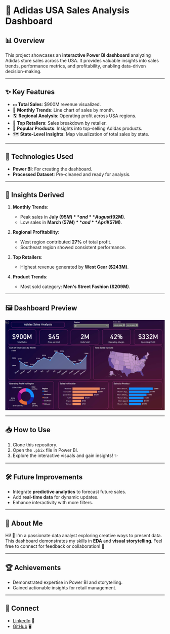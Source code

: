 # 🎯 Adidas USA Sales Analysis Dashboard

## 📊 Overview
This project showcases an **interactive Power BI dashboard** analyzing Adidas store sales across the USA. It provides valuable insights into sales trends, performance metrics, and profitability, enabling data-driven decision-making.

---

## ✨ Key Features
- 💵 **Total Sales**: $900M revenue visualized.
- 📅 **Monthly Trends**: Line chart of sales by month.
- 🌎 **Regional Analysis**: Operating profit across USA regions.
- 🛒 **Top Retailers**: Sales breakdown by retailer.
- 👟 **Popular Products**: Insights into top-selling Adidas products.
- 🗺️ **State-Level Insights**: Map visualization of total sales by state.

---

## 🚀 Technologies Used
- **Power BI**: For creating the dashboard.
- **Processed Dataset**: Pre-cleaned and ready for analysis.

---

## 📌 Insights Derived
1. **Monthly Trends**:
   - Peak sales in **July ($95M)** and **August ($92M)**.
   - Low sales in **March ($57M)** and **April ($57M)**.

2. **Regional Profitability**:
   - West region contributed **27%** of total profit.
   - Southeast region showed consistent performance.

3. **Top Retailers**:
   - Highest revenue generated by **West Gear ($243M)**.

4. **Product Trends**:
   - Most sold category: **Men's Street Fashion ($209M)**.

---

## 🖼️ Dashboard Preview
![Adidas Sales Dashboard](dashboardImage.png)

---

## 📥 How to Use
1. Clone this repository.
2. Open the `.pbix` file in Power BI.
3. Explore the interactive visuals and gain insights! ✨

---

## 🛠️ Future Improvements
- Integrate **predictive analytics** to forecast future sales.
- Add **real-time data** for dynamic updates.
- Enhance interactivity with more filters.

---

## 📌 About Me
Hi! 👋 I'm a passionate data analyst exploring creative ways to present data. This dashboard demonstrates my skills in **EDA** and **visual storytelling**. Feel free to connect for feedback or collaboration! 🚀

---

## 🏆 Achievements
- Demonstrated expertise in Power BI and storytelling.
- Gained actionable insights for retail management.

---

## 🔗 Connect
- [LinkedIn](https://www.linkedin.com/in/abhilove-goyal/) 💼
- [GitHub](https://github.com/Abhilove-Goyal) 🖥️
